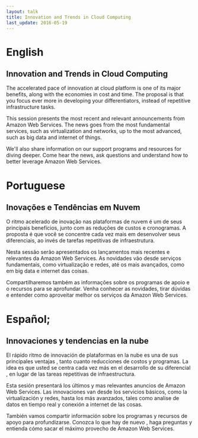 ```yaml
---
layout: talk
title: Innovation and Trends in Cloud Computing
last_update: 2016-05-19
---
```


# English

## Innovation and Trends in Cloud Computing

The accelerated pace of innovation at cloud platform is one of its major benefits, along with the economies in cost and time. The proposal is that you focus ever more in developing your differentiators, instead of repetitive infrastructure tasks.

This session presents the most recent and relevant announcements from Amazon Web Services. The news goes from the most fundamental services, such as virtualization and networks, up to the most advanced, such as big data and internet of things.

We'll also share information on our support programs and resources for diving deeper. Come hear the news, ask questions and understand how to better leverage Amazon Web Services.

# Portuguese

## Inovações e Tendências em Nuvem

O ritmo acelerado de inovação nas plataformas de nuvem é um de seus principais benefícios, junto com as reduções de custos e cronogramas. A proposta é que você se concentre cada vez mais em desenvolver seus diferenciais, ao invés de tarefas repetitivas de infraestrutura.

Nesta sessão serão apresentados os lançamentos mais recentes e relevantes da Amazon Web Services. As novidades vão desde serviços fundamentais, como virtualização e redes, até os mais avançados, como em big data e internet das coisas.

Compartilharemos também as informações sobre os programas de apoio e o recursos para se aprofundar. Venha conhecer as novidades, tirar dúvidas e entender como aproveitar melhor os serviços da Amazon Web Services.


# Español;

## Innovaciones y tendencias en la nube

El rápido ritmo de innovación de plataformas en la nube es una de sus principales ventajas , tanto cuanto reducciones de costos y programas. La idea es que usted se centra cada vez más en el desarrollo de su diferencial , en lugar de las tareas repetitivas de infraestructura.

Esta sesión presentará los últimos y mas relevantes anuncios de Amazon Web Services. Las innovaciones van desde los servicios básicos, como la virtualización y redes, hasta los más avanzados, tales como analise de datos en tiempo real y conexión a internet de las cosas.

También vamos compartir información sobre los programas y recursos de apoyo para profundizarse. Conozca lo que hay de nuevo , haga preguntas y entienda cómo sacar el máximo provecho de Amazon Web Services.
